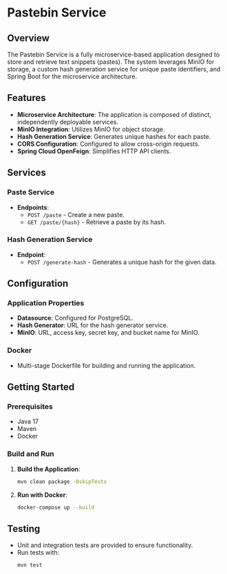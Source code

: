 # Pastebin Service

## Overview

The Pastebin Service is a fully microservice-based application designed to store and retrieve text snippets (pastes). The system leverages MinIO for storage, a custom hash generation service for unique paste identifiers, and Spring Boot for the microservice architecture.

## Features

- **Microservice Architecture**: The application is composed of distinct, independently deployable services.
- **MinIO Integration**: Utilizes MinIO for object storage.
- **Hash Generation Service**: Generates unique hashes for each paste.
- **CORS Configuration**: Configured to allow cross-origin requests.
- **Spring Cloud OpenFeign**: Simplifies HTTP API clients.

## Services

### Paste Service

- **Endpoints**:
  - `POST /paste` - Create a new paste.
  - `GET /paste/{hash}` - Retrieve a paste by its hash.

### Hash Generation Service

- **Endpoint**:
  - `POST /generate-hash` - Generates a unique hash for the given data.

## Configuration

### Application Properties

- **Datasource**: Configured for PostgreSQL.
- **Hash Generator**: URL for the hash generator service.
- **MinIO**: URL, access key, secret key, and bucket name for MinIO.

### Docker

- Multi-stage Dockerfile for building and running the application.

## Getting Started

### Prerequisites

- Java 17
- Maven
- Docker

### Build and Run

1. **Build the Application**:
   ```sh
   mvn clean package -DskipTests

2. **Run with Docker**:
   ```sh
   docker-compose up --build

## Testing

- Unit and integration tests are provided to ensure functionality.
- Run tests with:
  ```sh
  mvn test


